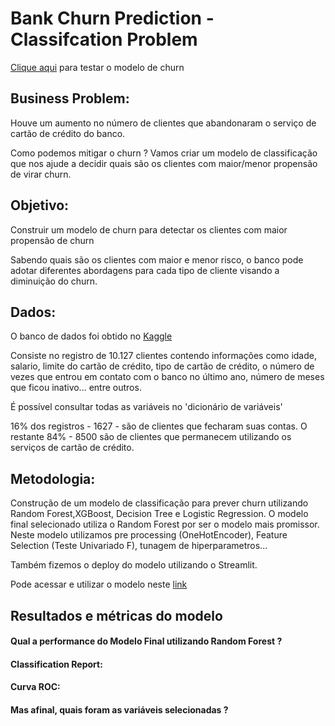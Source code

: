 # Bank Churn Prediction - Classifcation Problem


[Clique aqui](bank-churn.streamlit.app) para testar o modelo de churn

## Business Problem:


Houve um aumento no número de clientes que abandonaram o serviço de cartão de crédito do banco. 

Como podemos mitigar o churn ? Vamos criar um modelo de classificação que nos ajude a decidir quais são os clientes com maior/menor propensão de virar churn.

## Objetivo:

Construir um modelo de churn para detectar os clientes com maior propensão de churn

Sabendo quais são os clientes com maior e menor risco, o banco pode adotar diferentes abordagens para cada tipo de cliente visando a diminuição do churn.


## Dados:

O banco de dados foi obtido no [Kaggle](https://www.kaggle.com/datasets/sakshigoyal7/credit-card-customers)

Consiste no registro de 10.127 clientes contendo informações como idade, salario, limite do cartão de crédito, tipo de cartão de crédito,
o número de vezes que entrou em contato com o banco no último ano, número de meses que ficou inativo... entre outros. 

É possível consultar todas as variáveis no 'dicionário de variáveis'

16% dos registros - 1627 - são de clientes que fecharam suas contas. O restante 84% - 8500 são de clientes que permanecem utilizando os serviços de cartão de crédito.



## Metodologia:

Construção de um modelo de classificação para prever churn utilizando Random Forest,XGBoost, Decision Tree e Logistic Regression. 
O modelo final selecionado utiliza o Random Forest por ser o modelo mais promissor. Neste modelo utilizamos pre processing (OneHotEncoder), Feature Selection
(Teste Univariado F), tunagem de hiperparametros... 

Também fizemos o deploy do modelo utilizando o Streamlit.

Pode acessar e utilizar o modelo neste [link](bank-churn.streamlit.app)


## Resultados e métricas do modelo




#### Qual a performance do Modelo Final utilizando Random Forest ? 


#### Classification Report:



#### Curva ROC:


#### Mas afinal, quais foram as variáveis selecionadas ?


